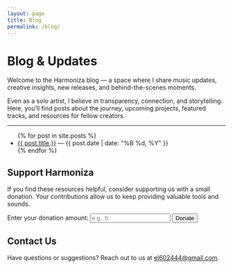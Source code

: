 ```yaml
---
layout: page
title: Blog
permalink: /blog/
---
```


# Blog & Updates

Welcome to the Harmoniza blog — a space where I share music updates, creative insights, new releases, and behind-the-scenes moments.

Even as a solo artist, I believe in transparency, connection, and storytelling. Here, you’ll find posts about the journey, upcoming projects, featured tracks, and resources for fellow creators.

---

<ul>
  {% for post in site.posts %}
    <li>
      <a href="{{ post.url }}">{{ post.title }}</a> — {{ post.date | date: "%B %d, %Y" }}
    </li>
  {% endfor %}
</ul>

<!-- Support Harmoniza Section -->
<div class="support-harmoniza bold-style">
  <h2>Support Harmoniza</h2>
  <p>If you find these resources helpful, consider supporting us with a small donation. Your contributions allow us to keep providing valuable tools and sounds.</p>
  <form action="/donate" method="post">
    <label for="amount">Enter your donation amount:</label>
    <input type="number" id="amount" name="amount" min="1" placeholder="e.g., 5">
    <button type="submit" class="donate-button">Donate</button>
  </form>
</div>

<!-- Contact Us Section -->
<div class="contact-us bold-style">
  <h2>Contact Us</h2>
  <p>Have questions or suggestions? Reach out to us at <a href="mailto:el602444@gmail.com">el602444@gmail.com</a>.</p>
</div>
